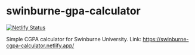 # swinburne-gpa-calculator

[![Netlify Status](https://api.netlify.com/api/v1/badges/395b1c05-e670-4e12-bdb6-42995d50314f/deploy-status)](https://app.netlify.com/sites/swinburne-cgpa-calculator/deploys)

Simple CGPA calculator for Swinburne University.
Link: https://swinburne-cgpa-calculator.netlify.app/
